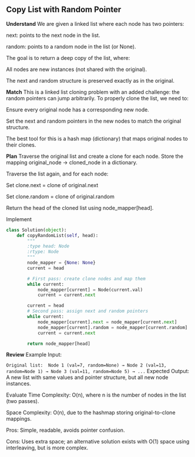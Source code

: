 ## Copy List with Random Pointer
**Understand**
We are given a linked list where each node has two pointers:

next: points to the next node in the list.

random: points to a random node in the list (or None).

The goal is to return a deep copy of the list, where:

All nodes are new instances (not shared with the original).

The next and random structure is preserved exactly as in the original.

**Match**
This is a linked list cloning problem with an added challenge: the random pointers can jump arbitrarily.
To properly clone the list, we need to:

Ensure every original node has a corresponding new node.

Set the next and random pointers in the new nodes to match the original structure.

The best tool for this is a hash map (dictionary) that maps original nodes to their clones.

**Plan**
Traverse the original list and create a clone for each node.
Store the mapping original_node -> cloned_node in a dictionary.

Traverse the list again, and for each node:

Set clone.next = clone of original.next

Set clone.random = clone of original.random

Return the head of the cloned list using node_mapper[head].

Implement
```python
class Solution(object):
    def copyRandomList(self, head):
        """
        :type head: Node
        :rtype: Node
        """
        node_mapper = {None: None}
        current = head

        # First pass: create clone nodes and map them
        while current:
            node_mapper[current] = Node(current.val)
            current = current.next

        current = head
        # Second pass: assign next and random pointers
        while current:
            node_mapper[current].next = node_mapper[current.next]
            node_mapper[current].random = node_mapper[current.random]
            current = current.next

        return node_mapper[head]
```

**Review**
Example Input:

`Original list: 
Node 1 (val=7, random=None) → Node 2 (val=13, random=Node 1) → Node 3 (val=11, random=Node 5) → ...`
Expected Output:
A new list with same values and pointer structure, but all new node instances.

Evaluate
Time Complexity: O(n), where n is the number of nodes in the list (two passes).

Space Complexity: O(n), due to the hashmap storing original-to-clone mappings.

Pros: Simple, readable, avoids pointer confusion.

Cons: Uses extra space; an alternative solution exists with O(1) space using interleaving, but is more complex.
